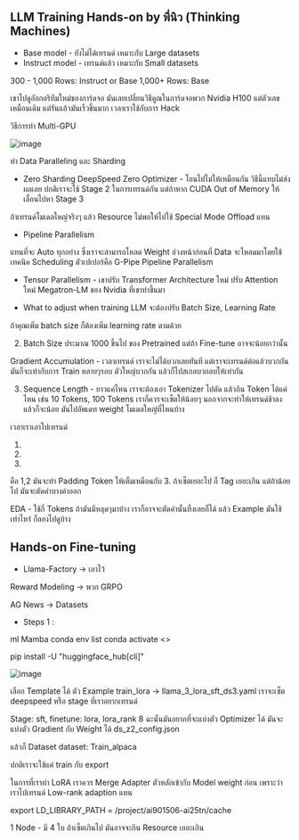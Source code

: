 ## LLM Training Hands-on by พี่นิว (Thinking Machines)

* Base model - ยังไม่ได้เทรนด์ เหมาะกับ Large datasets
* Instruct model - เทรนด์แล้ว เหมาะกับ Small datasets

300 - 1,000 Rows:
Instruct or Base
1,000+ Rows: Base 

เขาไปดูอัลกอริทึมใหม่ของการ์ดจอ มันเลยเปลี่ยนวิธีคูณในการ์ดจอพวก Nvidia H100 แต่ตัวเลขเหมือนเดิม แต่รันแล้วมันเร็วขึ้นมาก เวลาเราใช้กับการ Hack 

วิธีการทำ Multi-GPU

![image](https://github.com/user-attachments/assets/4bff4247-f569-4d1c-b150-6e77e7d4fb88)


ทำ Data Paralleling และ Sharding

* Zero Sharding DeepSpeed Zero Optimizer - โยนไปไม่ให้เหมือนกัน วิธีนี้แทบไม่ส่งผลเลย 
ปกติเราจะใช้ Stage 2 ในการเทรนด์กัน แต่ถ้าหาก CUDA Out of Memory ให้เลื่อนไปหา Stage 3

ถ้าเทรนด์โมเดลใหญ่จริงๆ แล้ว Resource ไม่พอให้ไปใช้ Special Mode Offload แทน

* Pipeline Parallelism

แทนที่จะ Auto ทุกอย่าง ซึ่งเราจะสามารถโหลด Weight ล่วงหน้าก่อนที่ Data จะไหลมมาโดยใช้เทคนิค Scheduling ตัวเปเปอร์คือ G-Pipe
Pipeline Parallelism 

* Tensor Parallelism - เขาปรับ Transformer Architecture ใหม่ ปรับ Attention ใหม่
Megatron-LM ของ Nvidia ที่เขาทำขึ้นมา

* What to adjust when training LLM จะต้องปรับ Batch Size, Learning Rate

ถ้าคุณเพิ่ม batch size ก็ต้องเพิ่ม learning rate ตามด้วย

2. Batch Size ประมาณ 1000 ขึ้นไป ของ Pretrained แต่ถ้า Fine-tune อาจจะน้อยกว่านั้น

Gradient Accumulation - เวลาเทรนด์ เราจะไม่ได้บวกเลยทันที แต่เราจะเทรนด์ต่อแล้วบวกกัน มันก็จะเท่ากับการ Train หลายๆรอบ ตัวใหญ่บวกกัน
แล้วก็ไปสเกลบวกลบให้เท่ากัน

3. Sequence Length - ยาวแค่ไหน เราจะต้องเอา Tokenizer ไปตัด แล้วกิน Token ได้แค่ไหน เช่น 10 Tokens, 100 Tokens
เราก็ควรจะเซ็ตให้น้อยๆ นอกจากจะทำให้เทรนด์ช้าลงแล้วก็จะน้อย มันไปอัพเดท weight โมเดลใหญ่ที่ไหนบ้าง

เวลาเราเอาไปเทรนด์
1. <Hello> <we> <are> <superai>
2. <Hello> <we> <are> <superai>
3. <Hello> <we> <are> <superai> <Hello> <we> <are> <superai>

คือ 1,2 มันจะทำ Padding Token ให้เต็มเหมือนกับ 3. ถ้าเซ็ตเยอะไป ก็ Tag เยอะเกิน แต่ถ้าน้อยไป มันจะตัดคำบางคำออก

EDA - ใช้กี่ Tokens ถ้ามันมีหลุดๆมาบ้าง เราก็อาจจะตัดคำนั้นทิ้งเลยก็ได้ แล้ว Example มันใช้เท่าไหร่ ก็ลองไปดูบ้าง

## Hands-on Fine-tuning

* Llama-Factory -> เอาไว้

Reward Modeling -> พวก GRPO

AG News -> Datasets

* Steps 1 :

ml Mamba
conda env list
conda activate <>

pip install -U "huggingface_hub[cli]"

![image](https://github.com/user-attachments/assets/44b0203b-f850-4dda-9945-92a5ad0d4b27)

เลือก Template ได้
ตัว Example
train_lora -> llama_3_lora_sft_ds3.yaml เราจะเซ็ต deepspeed หรือ stage ที่เราอยากเทรนด์

Stage: sft, finetune: lora, lora_rank 8 ฉะนั้นมันอยากที่จะแบ่งตัว Optimizer ได้ มันจะแบ่งตัว Gradient กับ Weight ได้
ds_z2_config.json

แล้วก็ Dataset
dataset: Train_alpaca

ปกติเราจะใช้แค่ train กับ export

ในการที่เราทำ LoRA เราควร Merge Adapter ตัวหลักเข้ากับ Model weight ก่อน เพราะว่าเราไปเทรนด์ Low-rank adaption แทน

export LD_LIBRARY_PATH = /project/ai901506-ai25tn/cache

1 Node - มี 4 ใบ ถ้าเซ็ตเกินไป มันอาจจะกิน Resource เยอะเกิน
